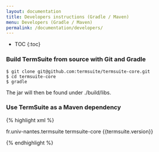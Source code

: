 ```yaml
---
layout: documentation
title: Developers instructions (Gradle / Maven)
menu: Developers (Gradle / Maven)
permalink: /documentation/developers/
---
```


* TOC
{:toc}

### Build TermSuite from source with Git and Gradle

~~~
$ git clone git@github.com:termsuite/termsuite-core.git
$ cd termsuite-core
$ gradle
~~~

The jar will then be found under ./build/libs.

### Use TermSuite as a Maven dependency

{% highlight xml %}

<dependency>
  <groupId>fr.univ-nantes.termsuite</groupId>
  <artifactId>termsuite-core</artifactId>
  <version>{{termsuite.version}}</version>
</dependency>

{% endhighlight %}
